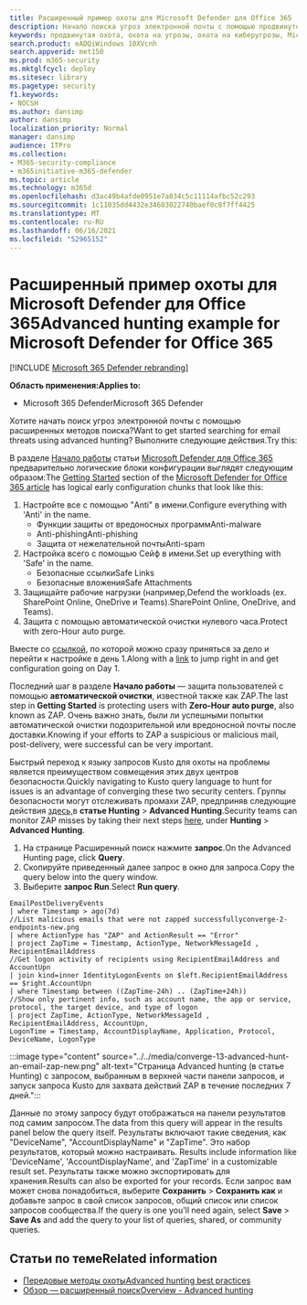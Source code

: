 ```yaml
---
title: Расширенный пример охоты для Microsoft Defender для Office 365
description: Начало поиска угроз электронной почты с помощью продвинутой охоты
keywords: продвинутая охота, охота на угрозы, охота на киберугрозы, Microsoft 365 Defender, microsoft 365, m365, поиск, запрос, телеметрия, пользовательские обнаружения, схема, кусто
search.product: eADQiWindows 10XVcnh
search.appverid: met150
ms.prod: m365-security
ms.mktglfcycl: deploy
ms.sitesec: library
ms.pagetype: security
f1.keywords:
- NOCSH
ms.author: dansimp
author: dansimp
localization_priority: Normal
manager: dansimp
audience: ITPro
ms.collection:
- M365-security-compliance
- m365initiative-m365-defender
ms.topic: article
ms.technology: m365d
ms.openlocfilehash: d3ac49b4afde0951e7a034c5c11114afbc52c293
ms.sourcegitcommit: 1c11035dd4432e34603022740baef0c8f7ff4425
ms.translationtype: MT
ms.contentlocale: ru-RU
ms.lasthandoff: 06/16/2021
ms.locfileid: "52965152"
---
```

# <a name="advanced-hunting-example-for-microsoft-defender-for-office-365"></a><span data-ttu-id="05efc-104">Расширенный пример охоты для Microsoft Defender для Office 365</span><span class="sxs-lookup"><span data-stu-id="05efc-104">Advanced hunting example for Microsoft Defender for Office 365</span></span>

[!INCLUDE [Microsoft 365 Defender rebranding](../includes/microsoft-defender.md)]


<span data-ttu-id="05efc-105">**Область применения:**</span><span class="sxs-lookup"><span data-stu-id="05efc-105">**Applies to:**</span></span>
- <span data-ttu-id="05efc-106">Microsoft 365 Defender</span><span class="sxs-lookup"><span data-stu-id="05efc-106">Microsoft 365 Defender</span></span>

<span data-ttu-id="05efc-107">Хотите начать поиск угроз электронной почты с помощью расширенных методов поиска?</span><span class="sxs-lookup"><span data-stu-id="05efc-107">Want to get started searching for email threats using advanced hunting?</span></span> <span data-ttu-id="05efc-108">Выполните следующие действия.</span><span class="sxs-lookup"><span data-stu-id="05efc-108">Try this:</span></span>

<span data-ttu-id="05efc-109">В разделе [Начало работы](/microsoft-365/security/office-365-security/defender-for-office-365#getting-started) статьи [Microsoft Defender для Office 365](/microsoft-365/security/office-365-security/defender-for-office-365) предварительно логические блоки конфигурации выглядят следующим образом:</span><span class="sxs-lookup"><span data-stu-id="05efc-109">The [Getting Started](/microsoft-365/security/office-365-security/defender-for-office-365#getting-started) section of the [Microsoft Defender for Office 365 article](/microsoft-365/security/office-365-security/defender-for-office-365) has logical early configuration chunks that look like this:</span></span>

1. <span data-ttu-id="05efc-110">Настройте все с помощью "Anti" в имени.</span><span class="sxs-lookup"><span data-stu-id="05efc-110">Configure everything with 'Anti' in the name.</span></span>
   - <span data-ttu-id="05efc-111">Функции защиты от вредоносных программ</span><span class="sxs-lookup"><span data-stu-id="05efc-111">Anti-malware</span></span>
   - <span data-ttu-id="05efc-112">Anti-phishing</span><span class="sxs-lookup"><span data-stu-id="05efc-112">Anti-phishing</span></span>
   - <span data-ttu-id="05efc-113">Защита от нежелательной почты</span><span class="sxs-lookup"><span data-stu-id="05efc-113">Anti-spam</span></span>
2. <span data-ttu-id="05efc-114">Настройка всего с помощью Сейф в имени.</span><span class="sxs-lookup"><span data-stu-id="05efc-114">Set up everything with 'Safe' in the name.</span></span>
   - <span data-ttu-id="05efc-115">Безопасные ссылки</span><span class="sxs-lookup"><span data-stu-id="05efc-115">Safe Links</span></span>
   - <span data-ttu-id="05efc-116">Безопасные вложения</span><span class="sxs-lookup"><span data-stu-id="05efc-116">Safe Attachments</span></span>
3. <span data-ttu-id="05efc-117">Защищайте рабочие нагрузки (например,</span><span class="sxs-lookup"><span data-stu-id="05efc-117">Defend the workloads (ex.</span></span> <span data-ttu-id="05efc-118">SharePoint Online, OneDrive и Teams).</span><span class="sxs-lookup"><span data-stu-id="05efc-118">SharePoint Online, OneDrive, and Teams).</span></span>
4. <span data-ttu-id="05efc-119">Защита с помощью автоматической очистки нулевого часа.</span><span class="sxs-lookup"><span data-stu-id="05efc-119">Protect with zero-Hour auto purge.</span></span>

<span data-ttu-id="05efc-120">Вместе со [ссылкой](../office-365-security/protect-against-threats.md), по которой можно сразу приняться за дело и перейти к настройке в день 1.</span><span class="sxs-lookup"><span data-stu-id="05efc-120">Along with a [link](../office-365-security/protect-against-threats.md) to jump right in and get configuration going on Day 1.</span></span>

<span data-ttu-id="05efc-121">Последний шаг в разделе **Начало работы** — защита пользователей с помощью **автоматической очистки**, известной также как ZAP.</span><span class="sxs-lookup"><span data-stu-id="05efc-121">The last step in **Getting Started** is protecting users with **Zero-Hour auto purge**, also known as ZAP.</span></span> <span data-ttu-id="05efc-122">Очень важно знать, были ли успешными попытки автоматической очистки подозрительной или вредоносной почты после доставки.</span><span class="sxs-lookup"><span data-stu-id="05efc-122">Knowing if your efforts to ZAP a suspicious or malicious mail, post-delivery, were successful can be very important.</span></span>

<span data-ttu-id="05efc-123">Быстрый переход к языку запросов Kusto для охоты на проблемы является преимуществом совмещения этих двух центров безопасности.</span><span class="sxs-lookup"><span data-stu-id="05efc-123">Quickly navigating to Kusto query language to hunt for issues is an advantage of converging these two security centers.</span></span> <span data-ttu-id="05efc-124">Группы безопасности могут отслеживать промахи ZAP, предприняв следующие действия [здесь,](https://security.microsoft.com/advanced-hunting)в **статье Hunting** \> **Advanced Hunting**.</span><span class="sxs-lookup"><span data-stu-id="05efc-124">Security teams can monitor ZAP misses by taking their next steps [here](https://security.microsoft.com/advanced-hunting), under **Hunting** \> **Advanced Hunting**.</span></span>

1. <span data-ttu-id="05efc-125">На странице Расширенный поиск нажмите **запрос**.</span><span class="sxs-lookup"><span data-stu-id="05efc-125">On the Advanced Hunting page, click **Query**.</span></span>
1. <span data-ttu-id="05efc-126">Скопируйте приведенный далее запрос в окно для запроса.</span><span class="sxs-lookup"><span data-stu-id="05efc-126">Copy the query below into the query window.</span></span>
1. <span data-ttu-id="05efc-127">Выберите **запрос Run**.</span><span class="sxs-lookup"><span data-stu-id="05efc-127">Select **Run query**.</span></span>

```kusto
EmailPostDeliveryEvents 
| where Timestamp > ago(7d)
//List malicious emails that were not zapped successfullyconverge-2-endpoints-new.png
| where ActionType has "ZAP" and ActionResult == "Error"
| project ZapTime = Timestamp, ActionType, NetworkMessageId , RecipientEmailAddress 
//Get logon activity of recipients using RecipientEmailAddress and AccountUpn
| join kind=inner IdentityLogonEvents on $left.RecipientEmailAddress == $right.AccountUpn
| where Timestamp between ((ZapTime-24h) .. (ZapTime+24h))
//Show only pertinent info, such as account name, the app or service, protocol, the target device, and type of logon
| project ZapTime, ActionType, NetworkMessageId , RecipientEmailAddress, AccountUpn, 
LogonTime = Timestamp, AccountDisplayName, Application, Protocol, DeviceName, LogonType
```

:::image type="content" source="../../media/converge-13-advanced-hunt-an-email-zap-new.png" alt-text="Страница Advanced hunting (в статье Hunting) с запросом, выбранным в верхней части панели запросов, и запуск запроса Kusto для захвата действий ZAP в течение последних 7 дней.":::

<span data-ttu-id="05efc-129">Данные по этому запросу будут отображаться на панели результатов под самим запросом.</span><span class="sxs-lookup"><span data-stu-id="05efc-129">The data from this query will appear in the results panel below the query itself.</span></span> <span data-ttu-id="05efc-130">Результаты включают такие сведения, как "DeviceName", "AccountDisplayName" и "ZapTime". Это набор результатов, который можно настраивать. </span><span class="sxs-lookup"><span data-stu-id="05efc-130">Results include information like 'DeviceName', 'AccountDisplayName', and 'ZapTime' in a customizable result set.</span></span> <span data-ttu-id="05efc-131">Результаты также можно экспортировать для хранения.</span><span class="sxs-lookup"><span data-stu-id="05efc-131">Results can also be exported for your records.</span></span> <span data-ttu-id="05efc-132">Если запрос вам может снова понадобиться, выберите **Сохранить** > **Сохранить как** и добавьте запрос в свой список запросов, общий список или список запросов сообщества.</span><span class="sxs-lookup"><span data-stu-id="05efc-132">If the query is one you'll need again, select **Save** > **Save As** and add the query to your list of queries, shared, or community queries.</span></span>

## <a name="related-information"></a><span data-ttu-id="05efc-133">Статьи по теме</span><span class="sxs-lookup"><span data-stu-id="05efc-133">Related information</span></span>
- [<span data-ttu-id="05efc-134">Передовые методы охоты</span><span class="sxs-lookup"><span data-stu-id="05efc-134">Advanced hunting best practices</span></span>](advanced-hunting-best-practices.md)
- [<span data-ttu-id="05efc-135">Обзор — расширенный поиск</span><span class="sxs-lookup"><span data-stu-id="05efc-135">Overview - Advanced hunting</span></span>](advanced-hunting-overview.md)
